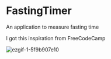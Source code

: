 # FastingTimer
An application to measure fasting time

I got this inspiration from FreeCodeCamp

![ezgif-1-5f9b907e10](https://github.com/SeyedMohammadAminAltolie-Dev/FastingTimer/assets/33419682/31f4bb69-9994-4dcf-8ea7-3790f93d7e9f)
